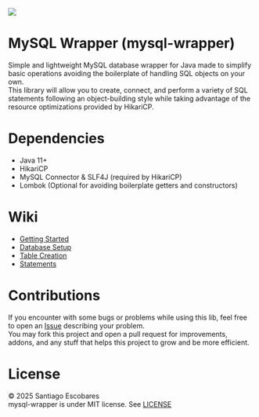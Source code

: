 [![](https://jitpack.io/v/santiescobares/mysql-wrapper.svg)](https://jitpack.io/#santiescobares/mysql-wrapper)
# MySQL Wrapper (mysql-wrapper)
Simple and lightweight MySQL database wrapper for Java made to simplify basic operations avoiding the boilerplate of handling SQL objects on your own.  
This library will allow you to create, connect, and perform a variety of SQL statements following an object-building style while taking advantage of the resource optimizations provided by HikariCP.
# Dependencies
- Java 11+
- HikariCP
- MySQL Connector & SLF4J (required by HikariCP)
- Lombok (Optional for avoiding boilerplate getters and constructors)
# Wiki
- [Getting Started](https://github.com/santiescobares/mysql-wrapper/wiki/Getting-Started)
- [Database Setup](https://github.com/santiescobares/mysql-wrapper/wiki/Database-Setup)
- [Table Creation](https://github.com/santiescobares/mysql-wrapper/wiki/Table-Creation)
- [Statements](https://github.com/santiescobares/mysql-wrapper/wiki/Statements)
# Contributions
If you encounter with some bugs or problems while using this lib, feel free to open an [Issue](https://github.com/santiescobares/mysql-wrapper/issues) describing your problem.  
You may fork this project and open a pull request for improvements, addons, and any stuff that helps this project to grow and be more efficient.
# License
© 2025 Santiago Escobares  
mysql-wrapper is under MIT license. See [LICENSE](https://github.com/santiescobares/mysql-wrapper/blob/main/LICENSE)

